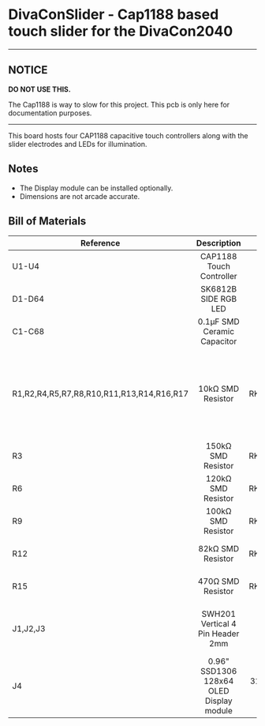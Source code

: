 # DivaConSlider - Cap1188 based touch slider for the DivaCon2040

---

## NOTICE

**DO NOT USE THIS.**

The Cap1188 is way to slow for this project. This pcb is only here for documentation purposes.

---

This board hosts four CAP1188 capacitive touch controllers along with the slider electrodes and LEDs for illumination.

## Notes

- The Display module can be installed optionally.
- Dimensions are not arcade accurate.

## Bill of Materials

| **Reference**                             |             **Description**              |     **Digikey Part**      |                                  **Notes**                                   |
| ----------------------------------------- | :--------------------------------------: | :-----------------------: | :--------------------------------------------------------------------------: |
| U1-U4                                     |         CAP1188 Touch Controller         |           n.a.            |                              CAP1188-1-CP-TR-ND                              |
| D1-D64                                    |           SK6812B SIDE RGB LED           |       1528-4691-ND        |                                                                              |
| C1-C68                                    |       0.1µF SMD Ceramic Capacitor        |      1276-1003-1-ND       |                                                                              |
| R1,R2,R4,R5,R7,R8,R10,R11,R13,R14,R16,R17 |            10kΩ SMD Resistor             | 2019-RK73H2ATTD1002FTR-ND | R16 and R17 are only needed if the Display module does not have i2c pull-ups |
| R3                                        |            150kΩ SMD Resistor            | 2019-RK73H2ATTD1503FCT-ND |                                                                              |
| R6                                        |         120kΩ       SMD Resistor         | 2019-RK73H2ATTD1203FCT-ND |                                                                              |
| R9                                        |         100kΩ       SMD Resistor         | 2019-RK73H2ATTD1003FCT-ND |                                                                              |
| R12                                       |         82kΩ       SMD Resistor          | 2019-RK73H2ATTD8202FCT-ND |                                                                              |
| R15                                       |            470Ω SMD Resistor             | 2019-RK73H2ATTD4700FTR-ND |                                                                              |
| J1,J2,J3                                  |     SWH201 Vertical 4 Pin Header 2mm     |         S9457-ND          |                 S9406-ND plus S9475CT-ND is the counterpart                  |
| J4                                        | 0.96" SSD1306 128x64 OLED Display module | 3190-DLC0096DNOG-W-10-ND  |                                   optional                                   |
